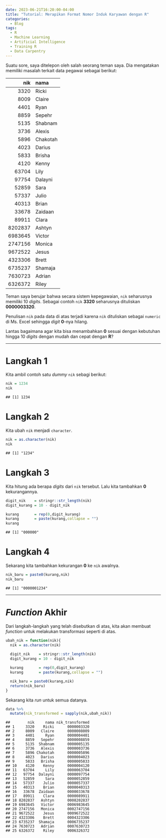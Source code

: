 ```yaml
---
date: 2023-06-21T16:20:00-04:00
title: "Tutorial: Merapikan Format Nomor Induk Karyawan dengan R"
categories:
  - Blog
tags:
  - R
  - Machine Learning
  - Artificial Intelligence
  - Training R
  - Data Carpentry
---
```


Suatu sore, saya ditelepon oleh salah seorang teman saya. Dia mengatakan
memiliki masalah terkait data pegawai sebagai berikut:

|     nik | nama     |
|--------:|:---------|
|    3320 | Ricki    |
|    8009 | Claire   |
|    4401 | Ryan     |
|    8859 | Sepehr   |
|    5135 | Shabnam  |
|    3736 | Alexis   |
|    5896 | Chakotah |
|    4023 | Darius   |
|    5833 | Brisha   |
|    4120 | Kenny    |
|   63704 | Lily     |
|   97754 | Dalayni  |
|   52859 | Sara     |
|   57337 | Julio    |
|   40313 | Brian    |
|   33678 | Zaidaan  |
|   89911 | Clara    |
| 8202837 | Ashtyn   |
| 6983645 | Victor   |
| 2747156 | Monica   |
| 9672522 | Jesus    |
| 4323306 | Brett    |
| 6735237 | Shamaja  |
| 7630723 | Adrian   |
| 6326372 | Riley    |

Teman saya berujar bahwa secara sistem kepegawaian, `nik` seharusnya
memiliki 10 *digits*. Sebagai contoh `nik` **3320** seharusnya
dituliskan **0000003320**.

Penulisan `nik` pada data di atas terjadi karena `nik` dituliskan
sebagai `numeric` di Ms. Excel sehingga *digit* **0**-nya hilang.

Lantas bagaimana agar kita bisa menambahkan **0** sesuai dengan
kebutuhan hingga 10 *digits* dengan mudah dan cepat dengan **R**?

------------------------------------------------------------------------

# Langkah 1

Kita ambil contoh satu *dummy* `nik` sebagi berikut:

``` r
nik = 1234
nik
```

    ## [1] 1234

# Langkah 2

Kita ubah `nik` menjadi `character`.

``` r
nik = as.character(nik)
nik
```

    ## [1] "1234"

# Langkah 3

Kita hitung ada berapa *digits* dari `nik` tersebut. Lalu kita tambahkan
**0** kekurangannya.

``` r
digit_nik    = stringr::str_length(nik)
digit_kurang = 10 - digit_nik

kurang       = rep(0,digit_kurang)
kurang       = paste(kurang,collapse = "")
kurang
```

    ## [1] "000000"

# Langkah 4

Sekarang kita tambahkan kekurangan **0** ke `nik` awalnya.

``` r
nik_baru = paste0(kurang,nik)
nik_baru
```

    ## [1] "0000001234"

------------------------------------------------------------------------

# *Function* Akhir

Dari langkah-langkah yang telah disebutkan di atas, kita akan membuat
*function* untuk melakukan transformasi seperti di atas.

``` r
ubah_nik = function(nik){
  nik = as.character(nik)
  
  digit_nik    = stringr::str_length(nik)
  digit_kurang = 10 - digit_nik

  kurang       = rep(0,digit_kurang)
  kurang       = paste(kurang,collapse = "")

  nik_baru = paste0(kurang,nik)
  return(nik_baru)
}
```

Sekarang kita *run* untuk semua datanya.

``` r
data %>% 
  mutate(nik_transformed = sapply(nik,ubah_nik)) 
```

    ##        nik     nama nik_transformed
    ## 1     3320    Ricki      0000003320
    ## 2     8009   Claire      0000008009
    ## 3     4401     Ryan      0000004401
    ## 4     8859   Sepehr      0000008859
    ## 5     5135  Shabnam      0000005135
    ## 6     3736   Alexis      0000003736
    ## 7     5896 Chakotah      0000005896
    ## 8     4023   Darius      0000004023
    ## 9     5833   Brisha      0000005833
    ## 10    4120    Kenny      0000004120
    ## 11   63704     Lily      0000063704
    ## 12   97754  Dalayni      0000097754
    ## 13   52859     Sara      0000052859
    ## 14   57337    Julio      0000057337
    ## 15   40313    Brian      0000040313
    ## 16   33678  Zaidaan      0000033678
    ## 17   89911    Clara      0000089911
    ## 18 8202837   Ashtyn      0008202837
    ## 19 6983645   Victor      0006983645
    ## 20 2747156   Monica      0002747156
    ## 21 9672522    Jesus      0009672522
    ## 22 4323306    Brett      0004323306
    ## 23 6735237  Shamaja      0006735237
    ## 24 7630723   Adrian      0007630723
    ## 25 6326372    Riley      0006326372
